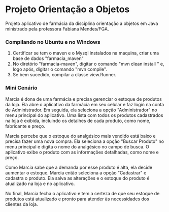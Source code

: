 # Projeto Orientação a Objetos
Projeto aplicativo de farmácia da disciplina orientação a objetos em Java ministrado pela professora Fabiana Mendes/FGA. 

### Compilando no Ubuntu e no Windows

1. Certificar se tem o maven e o Mysql instalados na maquina, criar uma base de dados "farmacia_maven"
2. No diretório "farmacia-maven", digitar o comando "mvn clean install " e, logo após, digitar o comando "mvn compile".
3. Se bem sucedido, compilar a classe view.Runner.

### Mini Cenário 

Marcia é dona de uma farmácia e precisa gerenciar o estoque de produtos da loja.
Ela abre o aplicativo da farmácia em seu celular e faz login na conta de Administrador. 
Em seguida, ela seleciona a opção "Administrador" no menu principal do aplicativo. 
Uma lista com todos os produtos cadastrados na loja é exibida, incluindo os detalhes de cada produto, como nome, fabricante e preço.

Marcia percebe que o estoque do analgésico mais vendido está baixo e precisa fazer uma nova compra.
Ela seleciona a opção "Buscar Produto" no menu principal e digita o nome do analgésico no campo de busca. 
O aplicativo exibe o produto com as informações detalhadas, como nome e preço.

Como Marcia sabe que a demanda por esse produto é alta, ela decide aumentar o estoque.
Marcia então seleciona a opção "Cadastrar" e cadastra o produto.
Ela salva as alterações e o estoque do produto é atualizado na loja e no aplicativo.

No final, Marcia fecha o aplicativo e tem a certeza de que seu estoque de produtos está atualizado e pronto para atender às necessidades dos clientes da loja.

